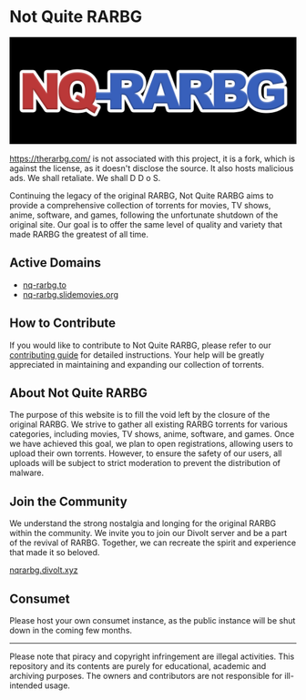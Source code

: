 # Not Quite RARBG

![Not Quite RARBG](NQ-RARBG.png)

https://therarbg.com/ is not associated with this project, it is a fork, which is against the license, as it doesn't disclose the source. It also hosts malicious ads. We shall retaliate. We shall D D o S.

Continuing the legacy of the original RARBG, Not Quite RARBG aims to provide a comprehensive collection of torrents for movies, TV shows, anime, software, and games, following the unfortunate shutdown of the original site. Our goal is to offer the same level of quality and variety that made RARBG the greatest of all time.

## Active Domains
- [nq-rarbg.to](https://nq-rarbg.to/)
- [nq-rarbg.slidemovies.org](https://nq-rarbg.slidemovies.org/)

## How to Contribute
If you would like to contribute to Not Quite RARBG, please refer to our [contributing guide](./CONTRIBUTING.md) for detailed instructions. Your help will be greatly appreciated in maintaining and expanding our collection of torrents.

## About Not Quite RARBG
The purpose of this website is to fill the void left by the closure of the original RARBG. We strive to gather all existing RARBG torrents for various categories, including movies, TV shows, anime, software, and games. Once we have achieved this goal, we plan to open registrations, allowing users to upload their own torrents. However, to ensure the safety of our users, all uploads will be subject to strict moderation to prevent the distribution of malware.

## Join the Community
We understand the strong nostalgia and longing for the original RARBG within the community. We invite you to join our Divolt server and be a part of the revival of RARBG. Together, we can recreate the spirit and experience that made it so beloved.

[nqrarbg.divolt.xyz](https://nqrarbg.divolt.xyz)

## Consumet
Please host your own consumet instance, as the public instance will be shut down in the coming few months.

---

Please note that piracy and copyright infringement are illegal activities. This repository and its contents are purely for educational, academic and archiving purposes. The owners and contributors are not responsible for ill-intended usage.
